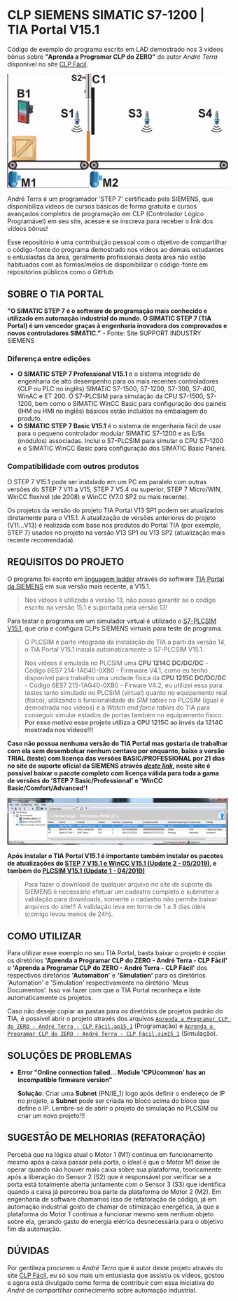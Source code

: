 # CLP SIEMENS SIMATIC S7-1200 | TIA Portal V15.1

Código de exemplo do programa escrito em LAD demostrado nos 3 vídeos bônus sobre **"Aprenda a Programar CLP do ZERO"** do autor *André Terra* disponível no site [CLP Fácil](https://clpfacil.com.br/).

![Workview](Automation/Aprenda%20a%20Programar%20CLP%20do%20ZERO%20-%20André%20Terra%20-%20CLP%20Fácil/UserFiles/workview.png)

André Terra é um programador 'STEP 7' certificado pela SIEMENS, que disponibiliza vídeos de cursos básicos de forma gratuita e cursos avançados completos de programação em CLP (Controlador Lógico Programável) em seu site, acesse e se inscreva para receber o link dos vídeos bônus!

Esse repositório é uma contribuição pessoal com o objetivo de compartilhar o código-fonte do programa demostrado nos vídeos ao demais estudantes e entusiastas da área, geralmente profissionais desta área não estão habituados com as formas/meios de disponibilizar o código-fonte em repositórios públicos como o GitHub.

## SOBRE O TIA PORTAL

**"O SIMATIC STEP 7 é o software de programação mais conhecido e utilizado em automação industrial do mundo. O SIMATIC STEP 7 (TIA Portal) é um vencedor graças à engenharia inovadora dos comprovados e novos controladores SIMATIC."** - Fonte: Site SUPPORT INDUSTRY SIEMENS

### Diferença entre edições

* **O SIMATIC STEP 7 Professional V15.1**
  é o sistema integrado de engenharia de alto desempenho para os mais recentes controladores (CLP ou PLC no inglês) SIMATIC S7-1500, S7-1200, S7-300, S7-400, WinAC e ET 200. O S7-PLCSIM para simulação da CPU S7-1500, S7-1200, bem como o SIMATIC WinCC Basic para configuração dos painéis (IHM ou HMI no inglês) básicos estão incluídos na embalagem do produto.
* **O SIMATIC STEP 7 Basic V15.1**
  é o sistema de engenharia fácil de usar para o pequeno controlador modular SIMATIC S7-1200 e as E/Ss (módulos) associadas. Inclui o S7-PLCSIM para simular o CPU S7-1200 e o SIMATIC WinCC Basic para configuração dos SIMATIC Basic Panels.

### Compatibilidade com outros produtos

O STEP 7 V15.1 pode ser instalado em um PC em paralelo com outras versões do STEP 7 V11 a V15, STEP 7 V5.4 ou superior, STEP 7 Micro/WIN, WinCC flexível (de 2008) e WinCC (V7.0 SP2 ou mais recente).

Os projetos da versão do projeto TIA Portal V13 SP1 podem ser atualizados diretamente para o V15.1. A atualização de versões anteriores do projeto (V11...V13) é realizada com base nos produtos do Portal TIA (por exemplo, STEP 7) usados ​​no projeto na versão V13 SP1 ou V13 SP2 (atualização mais recente recomendada).

## REQUISITOS DO PROJETO

O programa foi escrito em [linguagem ladder](https://pt.wikipedia.org/wiki/Linguagem_ladder) através do software [TIA Portal da SIEMENS](https://w3.siemens.com/mcms/automation-software/en/tia-portal-software/step7-tia-portal/step7-basic/Pages/Default.aspx) em sua versão mais recente, a V15.1.

> Nos vídeos é utilizada a versão 13, não posso garantir se o código escrito na versão 15.1 é suportada pela versão 13!

Para testar o programa em um simulador virtual é utilizado o [S7-PLCSIM V15.1](https://w3.siemens.com/mcms/simatic-controller-software/en/step7/simatic-s7-plcsim/Pages/Default.aspx), que cria e configura CLPs SIEMENS virtuais para teste de programa.

> O PLCSIM é parte integrada da instalação do TIA a parti da versão 14, o TIA Portal V15.1 instala automaticamente o S7-PLCSIM V15.1.
>
> Nos vídeos é emulada no PLCSIM uma **CPU 1214C DC/DC/DC** - Código 6ES7 214-1AG40-0XB0 - Firmware V4.1, como eu tenho disponível para trabalho uma unidade física da **CPU 1215C DC/DC/DC** - Código 6ES7 215-1AG40-0XB0 - Firware V4.2, eu utilizei essa para testes tanto simulado no PLCSIM (virtual) quanto no equipamento real (físico), utilizando a funcionalidade de *SIM tables* no PLCSIM (igual é demostrada nos vídeos) e a *Watch and force tables* do TIA para conseguir simular estados de portas também no equipamento físico. **Por esse motivo esse projeto utiliza a CPU 1215C ao invés da 1214C mostrada nos vídeos!!!**

**Caso não possua nenhuma versão do TIA Portal mas gostaria de trabalhar com ela sem desembolsar nenhum centavo por enquanto, baixe a versão TRIAL (teste) com licença das versões BASIC/PROFESSIONAL por 21 dias no site de suporte oficial da SIEMENS através _[deste link](https://support.industry.siemens.com/cs/document/109761045/simatic-step-7-and-wincc-v15-1-trial-download?dti=0&lc=en-WW)_, neste site é possível baixar o pacote completo com licença válida para toda a gama de versões do 'STEP 7 Basic/Professional' e 'WinCC Basic/Comfort/Advanced'!**

![License](Automation/Aprenda%20a%20Programar%20CLP%20do%20ZERO%20-%20André%20Terra%20-%20CLP%20Fácil/UserFiles/license.png)

**Após instalar o TIA Portal V15.1 é importante também instalar os pacotes de atualizações do [STEP 7 V15.1 e WinCC V15.1 (Update 2 - 05/2019)](https://support.industry.siemens.com/cs/document/109763890/updates-for-step-7-v15-1-and-wincc-v15-1?dti=0&lc=en-WW), e também do [PLCSIM V15.1 (Update 1 - 04/2019)](https://support.industry.siemens.com/cs/document/109764220/updates-for-plcsim-v15-1?dti=0&lc=en-WW)**

> Para fazer o download de qualquer arquivo no site de suporte da SIEMENS é necessário efetuar um cadastro completo e submeter a validação para downloads, somente o cadastro não permite baixar arquivos do site!!! A validação leva em torno de 1 a 3 dias úteis (comigo levou menos de 24h).

## COMO UTILIZAR

Para utilizar esse exemplo no seu TIA Portal, basta baixar o projeto é copiar os diretórios **'Aprenda a Programar CLP do ZERO - André Terra - CLP Fácil'** e **'Aprenda a Programar CLP do ZERO - André Terra - CLP Fácil'** dos respectivos diretórios **'Automation'** e **'Simulation'** para os diretórios 'Automation' e 'Simulation' respectivamente no diretório 'Meus Documentos'. Isso vai fazer com que o TIA Portal reconheça e liste automaticamente os projetos.

Caso não deseje copiar as pastas para os diretórios de projetos padrão do TIA, é possível abrir o projeto através dos arquivos [`Aprenda a Programar CLP do ZERO - André Terra - CLP Fácil.ap15_1`](Automation/Aprenda%20a%20Programar%20CLP%20do%20ZERO%20-%20André%20Terra%20-%20CLP%20Fácil/Aprenda%20a%20Programar%20CLP%20do%20ZERO%20-%20André%20Terra%20-%20CLP%20Fácil.ap15_1) (Programação) e [`Aprenda a Programar CLP do ZERO - André Terra - CLP Fácil.sim15_1`](Simulation/Aprenda%20a%20Programar%20CLP%20do%20ZERO%20-%20André%20Terra%20-%20CLP%20Fácil/Aprenda%20a%20Programar%20CLP%20do%20ZERO%20-%20André%20Terra%20-%20CLP%20Fácil.sim15_1) (Simulação).

## SOLUÇÕES DE PROBLEMAS

* **Error "Online connection failed... Module 'CPUcommon' has an incompatible firmware version"**

  **Solução**: Criar uma **Subnet** (PN/IE_1) logo após definir o endereço de IP no projeto, a **Subnet** pode ser criada no bloco acima do bloco que define o IP. Lembre-se de abrir o projeto de simulação no PLCSIM ou criar um novo projeto!!!

## SUGESTÃO DE MELHORIAS (REFATORAÇÃO)

Perceba que na lógica atual o Motor 1 (M1) continua em funcionamento mesmo após a caixa passar pela porta, o ideal é que o Motor M1 deixe de operar quando não houver mais caixa sobre sua plataforma, teoricamente após a liberação do Sensor 2 (S2) que é responsável por verificar se a porta está totalmente aberta juntamente com o Sensor 3 (S3) que identifica quando a caixa já percorreu boa parte da plataforma do Motor 2 (M2). Em engenharia de software chamamos isso de refatoração de código, já em automação industrial gosto de chamar de otimização energética, já que a plataforma do Motor 1 continua a funcionar mesmo sem nenhum objeto sobre ela, gerando gasto de energia elétrica desnecessária para o objetivo fim da automação.

## DÚVIDAS

Por gentileza procurem o *André Terra* que é autor deste projeto através do site [CLP Fácil](https://clpfacil.com.br/), eu só sou mais um entusiasta que assistiu os vídeos, gostou e agora está divulgado como forma de contribuir com essa iniciativa do *André* de compartilhar conhecimento sobre automação industrial.
